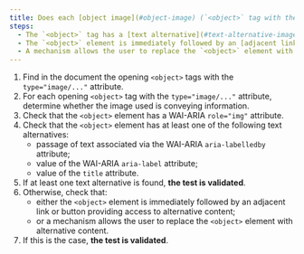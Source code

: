 ```yaml
---
title: Does each [object image](#object-image) (`<object>` tag with the `type="image/..."` attribute) [conveying information](#image-conveying-information) meet one of these conditions?
steps:
  - The `<object>` tag has a [text alternative](#text-alternative-image) and a `role="img"` attribute;
  - The `<object>` element is immediately followed by an [adjacent link or button](#adjacent-link-or-button) giving access to [alternative content](#alternative-content);
  - A mechanism allows the user to replace the `<object>` element with [alternative content](#alternative-content).
---
```


1. Find in the document the opening `<object>` tags with the `type="image/..."` attribute.
2. For each opening `<object>` tag with the `type="image/..."` attribute, determine whether the image used is conveying information.
3. Check that the `<object>` element has a WAI-ARIA `role="img"` attribute.
4. Check that the `<object>` element has at least one of the following text alternatives:
   - passage of text associated via the WAI-ARIA `aria-labelledby` attribute;
   - value of the WAI-ARIA `aria-label` attribute;
   - value of the `title` attribute.
5. If at least one text alternative is found, **the test is validated**.
6. Otherwise, check that:
   - either the `<object>` element is immediately followed by an adjacent link or button providing access to alternative content;
   - or a mechanism allows the user to replace the `<object>` element with alternative content.
7. If this is the case, **the test is validated**.
